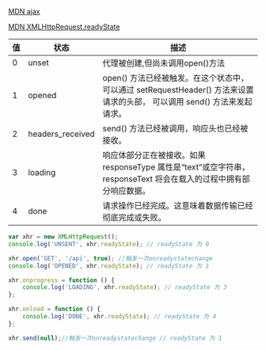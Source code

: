 <!--
 * @Author: your name
 * @Date: 2020-03-10 15:08:34
 * @LastEditTime: 2020-03-10 15:17:55
 * @LastEditors: Please set LastEditors
 * @Description: In User Settings Edit
 * @FilePath: \RW 笔记\JavaScript笔记\ajax\ajax.md
 -->
[MDN ajax](https://developer.mozilla.org/zh-CN/docs/Web/Guide/AJAX/Getting_Started)

[MDN XMLHttpRequest.readyState](https://developer.mozilla.org/zh-CN/docs/Web/API/XMLHttpRequest/readyState)

|值|状态|描述|
|-|-|-|
|0|unset|代理被创建,但尚未调用open()方法|
|1|opened|open() 方法已经被触发。在这个状态中，可以通过  setRequestHeader() 方法来设置请求的头部， 可以调用 send() 方法来发起请求。|
|2|headers_received|send() 方法已经被调用，响应头也已经被接收。|
|3|loading|响应体部分正在被接收。如果 responseType 属性是“text”或空字符串， responseText 将会在载入的过程中拥有部分响应数据。|
|4|done|请求操作已经完成。这意味着数据传输已经彻底完成或失败。|
```js
var xhr = new XMLHttpRequest();
console.log('UNSENT', xhr.readyState); // readyState 为 0

xhr.open('GET', '/api', true); //触发一次onreadystatechange
console.log('OPENED', xhr.readyState); // readyState 为 1

xhr.onprogress = function () {
    console.log('LOADING', xhr.readyState); // readyState 为 3
};

xhr.onload = function () {
    console.log('DONE', xhr.readyState); // readyState 为 4
};

xhr.send(null);//触发一次onreadystatechange // readyState 为 1
```